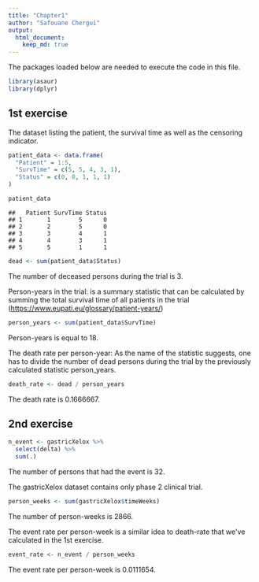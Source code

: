 ```yaml
---
title: "Chapter1"
author: "Safouane Chergui"
output: 
  html_document:
    keep_md: true
---
```




The packages loaded below are needed to execute the code in this file.


```r
library(asaur)
library(dplyr)
```

## 1st exercise

The dataset listing the patient, the survival time as well as the censoring indicator.


```r
patient_data <- data.frame(
  "Patient" = 1:5,
  "SurvTime" = c(5, 5, 4, 3, 1),
  "Status" = c(0, 0, 1, 1, 1)
)

patient_data
```

```
##   Patient SurvTime Status
## 1       1        5      0
## 2       2        5      0
## 3       3        4      1
## 4       4        3      1
## 5       5        1      1
```



```r
dead <- sum(patient_data$Status)
```
The number of deceased persons during the trial is 3.

Person-years in the trial: is a summary statistic that can be calculated by summing the total survival time of all patients in the trial (https://www.eupati.eu/glossary/patient-years/)


```r
person_years <- sum(patient_data$SurvTime)
```
Person-years is equal to 18.

The death rate per person-year: As the name of the statistic suggests, one has to divide the number of dead persons during the trial by the previously calculated statistic person_years.


```r
death_rate <- dead / person_years
```
The death rate is 0.1666667.

## 2nd exercise



```r
n_event <- gastricXelox %>% 
  select(delta) %>% 
  sum(.)
```

The number of persons that had the event is 32.

The gastricXelox dataset contains only phase 2 clinical trial.


```r
person_weeks <- sum(gastricXelox$timeWeeks)
```
The number of person-weeks is 2866.

The event rate per person-week is a similar idea to death-rate that we've calculated in the 1st exercise.

```r
event_rate <- n_event / person_weeks
```
The event rate per person-week is 0.0111654.
